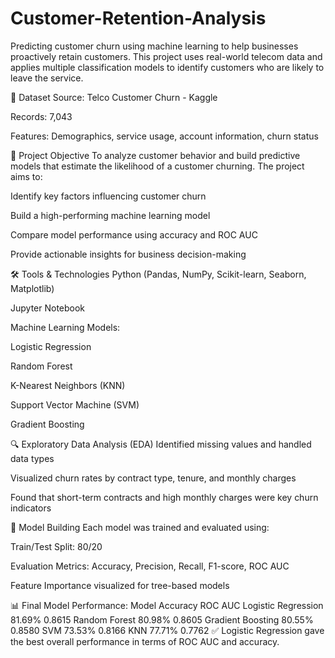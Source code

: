 # Customer-Retention-Analysis
Predicting customer churn using machine learning to help businesses proactively retain customers. This project uses real-world telecom data and applies multiple classification models to identify customers who are likely to leave the service.

📁 Dataset
Source: Telco Customer Churn - Kaggle

Records: 7,043

Features: Demographics, service usage, account information, churn status

🎯 Project Objective
To analyze customer behavior and build predictive models that estimate the likelihood of a customer churning. The project aims to:

Identify key factors influencing customer churn

Build a high-performing machine learning model

Compare model performance using accuracy and ROC AUC

Provide actionable insights for business decision-making

🛠️ Tools & Technologies
Python (Pandas, NumPy, Scikit-learn, Seaborn, Matplotlib)

Jupyter Notebook

Machine Learning Models:

Logistic Regression

Random Forest

K-Nearest Neighbors (KNN)

Support Vector Machine (SVM)

Gradient Boosting

🔍 Exploratory Data Analysis (EDA)
Identified missing values and handled data types

Visualized churn rates by contract type, tenure, and monthly charges

Found that short-term contracts and high monthly charges were key churn indicators

🧠 Model Building
Each model was trained and evaluated using:

Train/Test Split: 80/20

Evaluation Metrics: Accuracy, Precision, Recall, F1-score, ROC AUC

Feature Importance visualized for tree-based models

📊 Final Model Performance:
Model	Accuracy	ROC AUC
Logistic Regression	81.69%	0.8615
Random Forest	80.98%	0.8605
Gradient Boosting	80.55%	0.8580
SVM	73.53%	0.8166
KNN	77.71%	0.7762
✅ Logistic Regression gave the best overall performance in terms of ROC AUC and accuracy.

